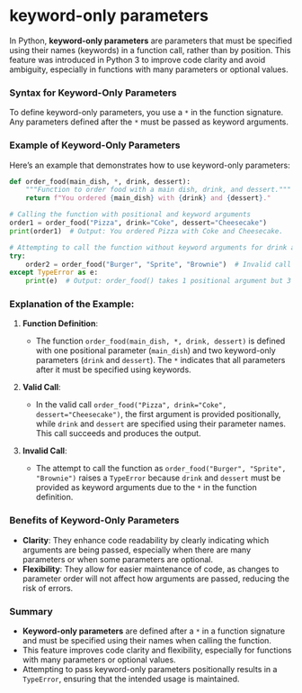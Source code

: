 # keyword-only parameters
In Python, **keyword-only parameters** are parameters that must be specified using their names (keywords) in a function call, rather than by position. This feature was introduced in Python 3 to improve code clarity and avoid ambiguity, especially in functions with many parameters or optional values.

### Syntax for Keyword-Only Parameters

To define keyword-only parameters, you use a `*` in the function signature. Any parameters defined after the `*` must be passed as keyword arguments.

### Example of Keyword-Only Parameters

Here’s an example that demonstrates how to use keyword-only parameters:

```python
def order_food(main_dish, *, drink, dessert):
    """Function to order food with a main dish, drink, and dessert."""
    return f"You ordered {main_dish} with {drink} and {dessert}."

# Calling the function with positional and keyword arguments
order1 = order_food("Pizza", drink="Coke", dessert="Cheesecake")
print(order1)  # Output: You ordered Pizza with Coke and Cheesecake.

# Attempting to call the function without keyword arguments for drink and dessert will raise an error
try:
    order2 = order_food("Burger", "Sprite", "Brownie")  # Invalid call
except TypeError as e:
    print(e)  # Output: order_food() takes 1 positional argument but 3 were given
```

### Explanation of the Example:

1. **Function Definition**:
   - The function `order_food(main_dish, *, drink, dessert)` is defined with one positional parameter (`main_dish`) and two keyword-only parameters (`drink` and `dessert`). The `*` indicates that all parameters after it must be specified using keywords.

2. **Valid Call**:
   - In the valid call `order_food("Pizza", drink="Coke", dessert="Cheesecake")`, the first argument is provided positionally, while `drink` and `dessert` are specified using their parameter names. This call succeeds and produces the output.

3. **Invalid Call**:
   - The attempt to call the function as `order_food("Burger", "Sprite", "Brownie")` raises a `TypeError` because `drink` and `dessert` must be provided as keyword arguments due to the `*` in the function definition.

### Benefits of Keyword-Only Parameters

- **Clarity**: They enhance code readability by clearly indicating which arguments are being passed, especially when there are many parameters or when some parameters are optional.
- **Flexibility**: They allow for easier maintenance of code, as changes to parameter order will not affect how arguments are passed, reducing the risk of errors.

### Summary

- **Keyword-only parameters** are defined after a `*` in a function signature and must be specified using their names when calling the function.
- This feature improves code clarity and flexibility, especially for functions with many parameters or optional values.
- Attempting to pass keyword-only parameters positionally results in a `TypeError`, ensuring that the intended usage is maintained.
